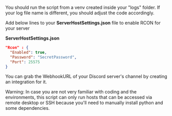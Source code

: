You should run the script from a venv created inside your "logs" folder. If your log file name is different, you should adjust the code accordingly.


Add below lines to your **ServerHostSettings.json** file to enable RCON for your server

**ServerHostSettings.json**
```json
"Rcon" : {
  "Enabled": true,
  "Password": "SecretPassword",
  "Port": 25575
}
```
You can grab the  WebhookURL of your Discord server's channel by creating an integration for it.

Warning: In case you are not very familiar with coding and the environments, this script can only run hosts that can be accessed via remote desktop or SSH because you'll need to manually install python and some dependencies. 
